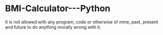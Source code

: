 # BMI-Calculator---Python

It is not allowed with any program, code or otherwise of mine, past, present and future to do anything morally wrong with it.
